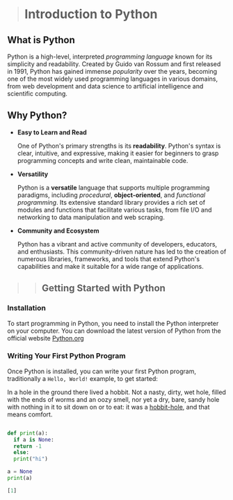 > # Introduction to Python

## **What is Python**

Python is a high-level, interpreted *programming language* known for its simplicity and readability. Created by Guido van Rossum and first released in 1991, Python has gained immense *popularity* over the years, becoming one of the most widely used programming languages in various domains, from web development and data science to artificial intelligence and scientific computing.

## **Why Python?**

- **Easy to Learn and Read**

  One of Python's primary strengths is its **readability**. Python's syntax is clear, intuitive, and expressive, making it easier for beginners to grasp programming concepts and write clean, maintainable code.

- **Versatility**

  Python is a **versatile** language that supports multiple programming paradigms, including *procedural*, **object-oriented**, and _functional programming_. Its extensive standard library provides a rich set of modules and functions that facilitate various tasks, from file I/O and networking to data manipulation and web scraping.

- **Community and Ecosystem**

  Python has a vibrant and active community of developers, educators, and enthusiasts. This community-driven nature has led to the creation of numerous libraries, frameworks, and tools that extend Python's capabilities and make it suitable for a wide range of applications.

>> ## **Getting Started with Python**

### **Installation**

To start programming in Python, you need to install the Python interpreter on your computer. You can download the latest version of Python from the official website [Python.org][1]

[1]: <https://www.python.org>

### **Writing Your First Python Program**

Once Python is installed, you can write your first Python program, traditionally a  `Hello, World!` example, to get started:

In a hole in the ground there lived a hobbit. Not a nasty, dirty, wet hole, filled with the ends
of worms and an oozy smell, nor yet a dry, bare, sandy hole with nothing in it to sit down on or to
eat: it was a [hobbit-hole][1], and that means comfort.

[1]: <https://en.wikipedia.org/wiki/Hobbit#Lifestyle> "Hobbit lifestyles"

```python

def print(a):
  if a is None:
  return -1
  else:
  print("hi")

a = None
print(a)

[1] 
